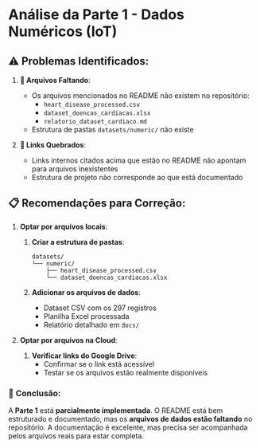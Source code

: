 # Análise da Parte 1 - Dados Numéricos (IoT)

## ⚠️ **Problemas Identificados:**

1. **📁 Arquivos Faltando**:
   - Os arquivos mencionados no README não existem no repositório:
     - `heart_disease_processed.csv`
     - `dataset_doencas_cardiacas.xlsx`
     - `relatorio_dataset_cardiaco.md`
   - Estrutura de pastas `datasets/numeric/` não existe

2. **🔗 Links Quebrados**:
   - Links internos citados acima que estão no README não apontam para arquivos inexistentes
   - Estrutura de projeto não corresponde ao que está documentado

## 📋 **Recomendações para Correção:**

1. **Optar por arquivos locais**:

    1. **Criar a estrutura de pastas**:
        ```
        datasets/
        └── numeric/
            ├── heart_disease_processed.csv
            └── dataset_doencas_cardiacas.xlsx
        ```

    2. **Adicionar os arquivos de dados**:
        - Dataset CSV com os 297 registros
        - Planilha Excel processada
        - Relatório detalhado em `docs/`

2. **Optar por arquivos na Cloud**:

    1. **Verificar links do Google Drive**:
        - Confirmar se o link está acessível
        - Testar se os arquivos estão realmente disponíveis

### 🎯 **Conclusão:**

A **Parte 1** está **parcialmente implementada**. O README está bem estruturado e documentado, mas os **arquivos de dados estão faltando** no repositório. A documentação é excelente, mas precisa ser acompanhada pelos arquivos reais para estar completa.
